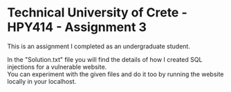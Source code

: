 # Technical University of Crete - HPY414 - Assignment 3

This is an assignment I completed as an undergraduate student.

In the "Solution.txt" file you will find the details of how I created SQL injections for a vulnerable website.                                   
You can experiment with the given files and do it too by running the website locally in your localhost. 
